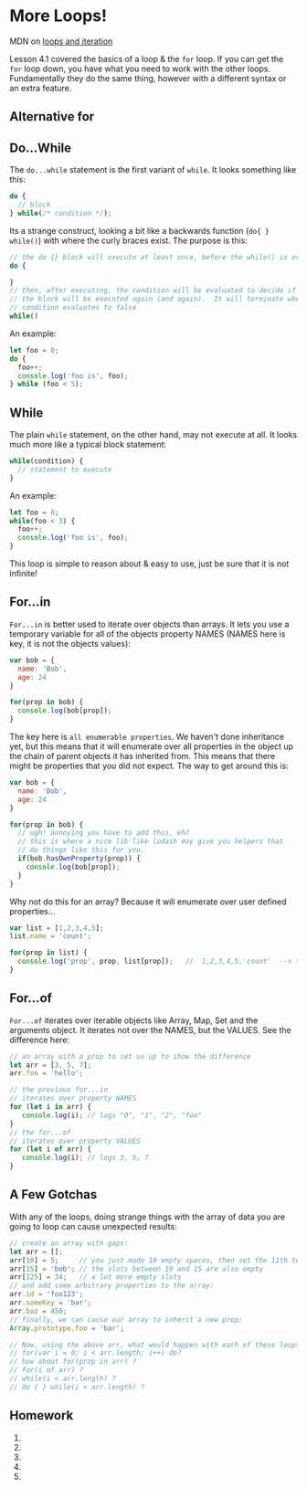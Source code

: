 # More Loops!

MDN on [loops and iteration](https://developer.mozilla.org/en-US/docs/Web/JavaScript/Guide/Loops_and_iteration)

Lesson 4.1 covered the basics of a loop & the `for` loop.  If you can get the `for` loop down, you have what you need to work with the other loops.  Fundamentally they do the same thing, however with a different syntax or an extra feature.

## Alternative for


## Do...While

The `do...while` statement is the first variant of `while`.  It looks something like this:

```JavaScript
do {
  // block
} while(/* condition */);
```

Its a strange construct, looking a bit like a backwards function (`do{ } while()`) with where the
curly braces exist.  The purpose is this:

```JavaScript
// the do {} block will execute at least once, before the while() is evaluated
do {

}
// then, after executing, the condition will be evaluated to decide if
// the block will be executed again (and again).  It will terminate when the
// condition evaluates to false
while()
```

An example:

```JavaScript
let foo = 0;
do {
  foo++;
  console.log('foo is', foo);
} while (foo < 5);
```

## While

The plain `while` statement, on the other hand, may not execute at all.  It looks much more like a
typical block statement:

```JavaScript
while(condition) {
  // statement to execute
}
```

An example:

```JavaScript
let foo = 0;
while(foo < 3) {
  foo++;
  console.log('foo is', foo);
}
```
This loop is simple to reason about & easy to use, just be sure that it is not infinite!

## For...in

`For...in` is better used to iterate over objects than arrays.  It lets you use a temporary variable
for all of the objects property NAMES (NAMES here is key, it is not the objects values):

```JavaScript
var bob = {
  name: 'Bob',
  age: 24
}

for(prop in bob) {
  console.log(bob[prop]);
}

```

The key here is `all enumerable properties`.  We haven't done inheritance yet, but this means that it will enumerate over
all properties in the object up the chain of parent objects it has inherited from.  This means that there might be properties
that you did not expect.  The way to get around this is:

```JavaScript
var bob = {
  name: 'Bob',
  age: 24
}

for(prop in bob) {
  // ugh! annoying you have to add this, eh?
  // this is where a nice lib like lodash may give you helpers that
  // do things like this for you.
  if(bob.hasOwnProperty(prop)) {
    console.log(bob[prop]);  
  }
}
```

Why not do this for an array?  Because it will enumerate over user defined properties...

```JavaScript
var list = [1,2,3,4,5];
list.name = 'count';

for(prop in list) {  
  console.log('prop', prop, list[prop]);   //  1,2,3,4,5,'count'  --> this is a little odd!
}

```

## For...of

`For...of` iterates over iterable objects like Array, Map, Set and the arguments object. It iterates not over the NAMES, but the VALUES.  See the difference here:

```JavaScript
// an array with a prop to set us up to show the difference
let arr = [3, 5, 7];
arr.foo = 'hello';

// the previous for...in
// iterates over property NAMES
for (let i in arr) {
   console.log(i); // logs "0", "1", "2", "foo"
}
// the for...of
// iterates over property VALUES
for (let i of arr) {
   console.log(i); // logs 3, 5, 7
}

```

## A Few Gotchas

With any of the loops, doing strange things with the array of data you are going
to loop can cause unexpected results:

```JavaScript
// create an array with gaps:
let arr = [];
arr[10] = 5;     // you just made 10 empty spaces, then set the 11th to the value 5
arr[15] = 'bob'; // the slots between 10 and 15 are also empty
arr[125] = 34;   // a lot more empty slots
// and add some arbitrary properties to the array:
arr.id = 'foo123';
arr.someKey = 'bar';
arr.baz = 450;
// finally, we can cause our array to inherit a new prop:
Array.prototype.foo = 'bar';

// Now, using the above arr, what would happen with each of these loops:
// for(var i = 0; i < arr.length; i++) do?
// how about for(prop in arr) ?
// for(i of arr) ?
// while(i < arr.length) ?
// do { } while(i < arr.length) ?
```

## Homework

1.

2.

3.

4.

5.  
